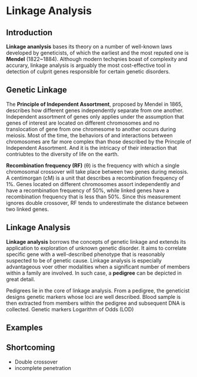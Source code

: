 # Linkage Analysis

## Introduction

**Linkage ananlysis** bases its theory on a number of well-known laws developed by geneticists, of which the earliest and the most reputed one is **Mendel** (1822~1884). Although modern techqnies boast of complexity and accurary, linkage analysis is arguably the most cost-effective tool in detection of culprit genes responsible for certain genetic disorders.

## Genetic Linkage

The **Principle of Independent Assortment**, proposed by Mendel in 1865, describes how different genes independently separate from one another. Independent assortment of genes only applies under the assumption that genes of interest are located on different chromosomes and no translocation of gene from one chromesome to another occurs during meiosis. Most of the time, the behaviors of and interactions between chromosomes are far more complex than those described by the Princple of Independent Assortment. And it is the intricacy of their interaction that contriubtes to the diversity of life on the earth.

**Recombination frequency (RF)** (θ) is the frequency with which a single chromosomal crossover will take place between two genes during meiosis. A centimorgan (cM) is a unit that describes a recombination frequency of 1%. Genes located on different chromosomes assort independently and have a recombination frequency of 50%, while linked genes have a recombination frequency that is less than 50%. Since this measurement ignores double crossover, RF tends to underestimate the distance between two linked genes.

## Linkage Analysis

**Linkage analysis** borrows the concepts of genetic linkage and extends its application to exploration of unknown genetic disorder. It aims to correlate specific gene with a well-described phenotype that is reasonably suspected to be of genetic cause. Linkage analysis is especially advantageous voer other modalities when a significant number of members within a family are involved. In such case, a **pedigree** can be depicted in great detail.

Pedigrees lie in the core of linkage analysis. From a pedigree, the geneticist designs genetic markers whose loci are well described. Blood sample is then extracted from members within the pedigree and subsequent DNA is collected. Genetic markers  Logarithm of Odds (LOD)

## Examples

## Shortcoming

- Double crossover
- incomplete penetration
